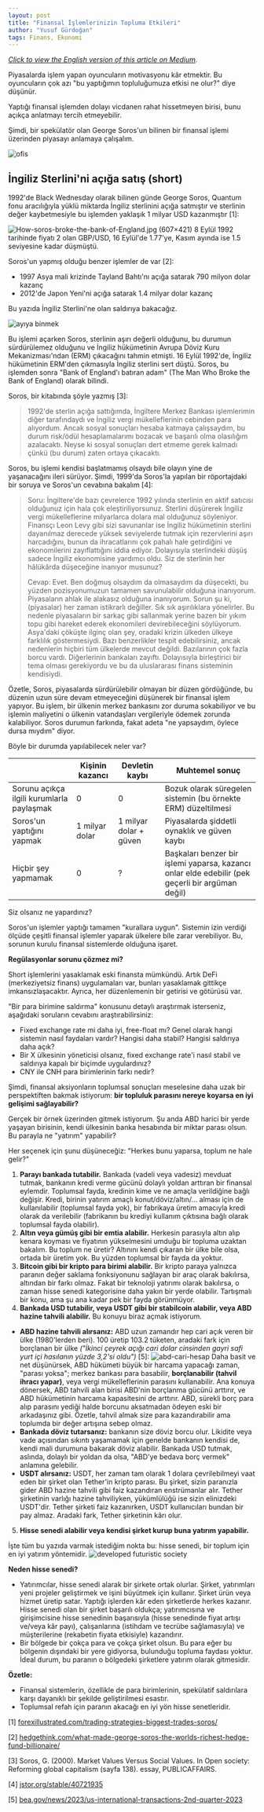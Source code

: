 ```yaml
---
layout: post
title: "Finansal İşlemlerinizin Topluma Etkileri"
author: "Yusuf Gürdoğan"
tags: Finans, Ekonomi
---
```


*[Click to view the English version of this article on Medium](https://medium.com/@yusufgurdogan/social-consequences-of-your-financial-actions-7972064771c1).*

Piyasalarda işlem yapan oyuncuların motivasyonu kâr etmektir. Bu oyuncuların çok azı "bu yaptığımın topluluğumuza etkisi ne olur?" diye düşünür.

Yaptığı finansal işlemden dolayı vicdanen rahat hissetmeyen birisi, bunu açıkça anlatmayı tercih etmeyebilir.

Şimdi, bir spekülatör olan George Soros'un bilinen bir finansal işlemi üzerinden piyasayı anlamaya çalışalım.

![ofis](https://i.imgur.com/UA2q97A.png)

## İngiliz Sterlini'ni açığa satış (short)
1992'de Black Wednesday olarak bilinen günde George Soros, Quantum fonu aracılığıyla yüklü miktarda İngiliz sterlinini açığa satmıştır ve sterlinin değer kaybetmesiyle bu işlemden yaklaşık 1 milyar USD kazanmıştır [1]:

![How-soros-broke-the-bank-of-England.jpg (607×421)](https://forexillustrated.com/wp-content/uploads/2013/05/How-soros-broke-the-bank-of-England.jpg)
8 Eylül 1992 tarihinde fiyatı 2 olan GBP/USD, 16 Eylül'de 1.77'ye, Kasım ayında ise 1.5 seviyesine kadar düşmüştü.

Soros'un yapmış olduğu benzer işlemler de var [2]:
- 1997 Asya mali krizinde Tayland Bahtı'nı açığa satarak 790 milyon dolar kazanç
- 2012'de Japon Yeni'ni açığa satarak 1.4 milyar dolar kazanç

Bu yazıda İngiliz Sterlini'ne olan saldırıya bakacağız.

![ayıya binmek](https://i.imgur.com/UejroEd.png)

Bu işlemi açarken Soros, sterlinin aşırı değerli olduğunu, bu durumun sürdürülemez olduğunu ve İngiliz hükümetinin Avrupa Döviz Kuru Mekanizması'ndan (ERM) çıkacağını tahmin etmişti. 16 Eylül 1992'de, İngiliz hükümetinin ERM'den çıkmasıyla İngiliz sterlini sert düştü. Soros, bu işlemden sonra "Bank of England'ı batıran adam" (The Man Who Broke the Bank of England) olarak bilindi.

Soros, bir kitabında şöyle yazmış [3]:
> 1992'de sterlin açığa sattığımda, İngiltere Merkez Bankası işlemlerimin diğer tarafındaydı ve İngiliz vergi mükelleflerinin cebinden para alıyordum. Ancak sosyal sonuçları hesaba katmaya çalışsaydım, bu durum risk/ödül hesaplamalarımı bozacak ve başarılı olma olasılığım azalacaktı. Neyse ki sosyal sonuçları dert etmeme gerek kalmadı çünkü (bu durum) zaten ortaya çıkacaktı.

Soros, bu işlemi kendisi başlatmamış olsaydı bile olayın yine de yaşanacağını ileri sürüyor. Şimdi, 1999'da Soros'la yapılan bir röportajdaki bir soruya ve Soros'un cevabına bakalım [4]:
> Soru: İngiltere'de bazı çevrelerce 1992 yılında sterlinin en aktif satıcısı olduğunuz için hala çok eleştiriliyorsunuz. Sterlini düşürerek İngiliz vergi mükelleflerine milyarlarca dolara mal olduğunuz söyleniyor. Finansçı Leon Levy gibi sizi savunanlar ise İngiliz hükümetinin sterlini dayanılmaz derecede yüksek seviyelerde tutmak için rezervlerini aşırı harcadığını, bunun da ihracatlarını çok pahalı hale getirdiğini ve ekonomilerini zayıflattığını iddia ediyor. Dolayısıyla sterlindeki düşüş sadece İngiliz ekonomisine yardımcı oldu. Siz de sterlinin her hâlükârda düşeceğine inanıyor musunuz?
> 
> Cevap: Evet. Ben doğmuş olsaydım da olmasaydım da düşecekti, bu yüzden pozisyonumuzun tamamen savunulabilir olduğuna inanıyorum. Piyasaların ahlak ile alakasız olduğuna inanıyorum. Sorun şu ki, (piyasalar) her zaman istikrarlı değiller. Sık sık aşırılıklara yönelirler. Bu nedenle piyasaların bir sarkaç gibi sallanmak yerine bazen bir yıkım topu gibi hareket ederek ekonomileri devirebileceğini söylüyorum. Asya'daki çöküşte ilginç olan şey, oradaki krizin ülkeden ülkeye farklılık göstermesiydi. Bazı benzerlikler tespit edebilirsiniz, ancak nedenlerin hiçbiri tüm ülkelerde mevcut değildi. Bazılarının çok fazla borcu vardı. Diğerlerinin bankaları zayıftı. Dolayısıyla birleştirici bir tema olması gerekiyordu ve bu da uluslararası finans sisteminin kendisiydi.

Özetle, Soros, piyasalarda sürdürülebilir olmayan bir düzen gördüğünde, bu düzenin uzun süre devam etmeyeceğini düşünerek bir finansal işlem yapıyor. Bu işlem, bir ülkenin merkez bankasını zor duruma sokabiliyor ve bu işlemin maliyetini o ülkenin vatandaşları vergileriyle ödemek zorunda kalabiliyor. Soros durumun farkında, fakat adeta "ne yapsaydım, öylece dursa mıydım" diyor.

Böyle bir durumda yapılabilecek neler var?

||Kişinin kazancı|Devletin kaybı|Muhtemel sonuç|
|--|--|--|--|
| Sorunu açıkça ilgili kurumlarla paylaşmak |0|0|Bozuk olarak süregelen sistemin (bu örnekte ERM) düzeltilmesi|
|Soros'un yaptığını yapmak|1 milyar dolar|1 milyar dolar + güven|Piyasalarda şiddetli oynaklık ve güven kaybı|
|Hiçbir şey yapmamak|0|?|Başkaları benzer bir işlemi yaparsa, kazancı onlar elde edebilir (pek geçerli bir argüman değil)|

Siz olsanız ne yapardınız?

Soros'un işlemler yaptığı tamamen "kurallara uygun". Sistemin izin verdiği ölçüde çeşitli finansal işlemler yaparak ülkelere bile zarar verebiliyor. Bu, sorunun kurulu finansal sistemlerde olduğuna işaret.

**Regülasyonlar sorunu çözmez mi?**

Short işlemlerini yasaklamak eski finansta mümkündü. Artık DeFi (merkeziyetsiz finans) uygulamaları var, bunları yasaklamak gittikçe imkansızlaşacaktır. Ayrıca, her düzenlemenin bir getirisi ve götürüsü var.

"Bir para birimine saldırma" konusunu detaylı araştırmak isterseniz, aşağıdaki soruların cevabını araştırabilirsiniz:
- Fixed exchange rate mi daha iyi, free-float mı? Genel olarak hangi sistemin nasıl faydaları vardır? Hangisi daha stabil? Hangisi saldırıya daha açık?
- Bir X ülkesinin yöneticisi olsanız, fixed exchange rate'i nasıl stabil ve saldırıya kapalı bir biçimde uygulardınız?
- CNY ile CNH para birimlerinin farkı nedir?

Şimdi, finansal aksiyonların toplumsal sonuçları meselesine daha uzak bir perspektiften bakmak istiyorum: **bir topluluk parasını nereye koyarsa en iyi gelişimi sağlayabilir?**

Gerçek bir örnek üzerinden gitmek istiyorum. Şu anda ABD harici bir yerde yaşayan birisinin, kendi ülkesinin banka hesabında bir miktar parası olsun. Bu parayla ne "yatırım" yapabilir?

Her seçenek için şunu düşüneceğiz: "Herkes bunu yaparsa, toplum ne hale gelir?"

1. **Parayı bankada tutabilir.**
Bankada (vadeli veya vadesiz) mevduat tutmak, bankanın kredi verme gücünü dolaylı yoldan arttıran bir finansal eylemdir. Toplumsal fayda, kredinin kime ve ne amaçla verildiğine bağlı değişir. Kredi, birinin yatırım amaçlı konut/döviz/altın/... alması için de kullanılabilir (toplumsal fayda yok), bir fabrikaya üretim amacıyla kredi olarak da verilebilir (fabrikanın bu krediyi kullanım çıktısına bağlı olarak toplumsal fayda olabilir).
2. **Altın veya gümüş gibi bir emtia alabilir.**
Herkesin parasıyla altın alıp kenara koyması ve fiyatının yükselmesini umduğu bir topluma uzaktan bakalım. Bu toplum ne üretir? Altınını  kendi çıkaran bir ülke bile olsa, ortada bir üretim yok. Bu yüzden toplumsal bir fayda da yoktur.
3. **Bitcoin gibi bir kripto para birimi alabilir.**
Bir kripto paraya yalnızca paranın değer saklama fonksiyonunu sağlayan bir araç olarak bakılırsa, altından bir farkı olmaz. Fakat bir teknoloji yatırımı olarak bakılırsa, o zaman hisse senedi kategorisine daha yakın bir yerde olabilir. Tartışmalı bir konu, ama şu ana kadar pek bir fayda görünmüyor.
4. **Bankada USD tutabilir, veya USDT gibi bir stabilcoin alabilir, veya ABD hazine tahvili alabilir.**
Bu konuyu biraz açmak istiyorum.
- **ABD hazine tahvili alırsanız:** ABD uzun zamandır hep cari açık veren bir ülke (1980'lerden beri). 100 üretip 103.2 tüketen, aradaki fark için borçlanan bir ülke *("İkinci çeyrek açığı cari dolar cinsinden gayri safi yurt içi hasılanın yüzde 3,2'si oldu")* [5]:
![abd-cari-hesap](https://i.imgur.com/kchDo0N.png)
Daha basit ve net düşünürsek, ABD hükümeti büyük bir harcama yapacağı zaman, "parası yoksa"; merkez bankası para basabilir, **borçlanabilir (tahvil ihracı yapar)**, veya vergi mükelleflerinin parasını kullanabilir. Ana konuya dönersek, ABD tahvili alan birisi ABD'nin borçlanma gücünü arttırır, ve ABD hükümetinin harcama kapasitesini de arttırır. ABD, sürekli borç para alıp parasını yediği halde borcunu aksatmadan ödeyen eski bir arkadaşınız gibi. Özetle, tahvil almak size para kazandırabilir ama toplumda bir değer artışına sebep olmaz.
- **Bankada döviz tutarsanız:** bankanın size döviz borcu olur. Likidite veya vade açısından sıkıntı yaşamamak için genelde bankanın kendisi de, kendi mali durumuna bakarak döviz alabilir. Bankada USD tutmak, aslında, dolaylı bir yoldan da olsa, "ABD'ye bedava borç vermek" anlamına gelebilir.
- **USDT alırsanız:** USDT, her zaman tam olarak 1 dolara çevrilebilmeyi vaat eden bir şirket olan Tether'in kripto parası. Bu şirket, sizin paranızla gider ABD hazine tahvili gibi faiz kazandıran enstrümanlar alır. Tether şirketinin varlığı hazine tahviliyken, yükümlülüğü ise sizin elinizdeki USDT'dir. Tether şirketi faiz kazanırken, USDT kullanıcıları bundan bir pay almaz. Aradaki fark, Tether şirketinin kârı olur.
5. **Hisse senedi alabilir veya kendisi şirket kurup buna yatırım yapabilir.**

İşte tüm bu yazıda varmak istediğim nokta bu: hisse senedi, bir toplum için en iyi yatırım yöntemidir.
![developed futuristic society](https://i.imgur.com/oNhddrB.jpg)

**Neden hisse senedi?**
- Yatırımcılar, hisse senedi alarak bir şirkete ortak olurlar. Şirket, yatırımları yeni projeler geliştirmek ve işini büyütmek için kullanır. Şirket ürün veya hizmet üretip satar. Yaptığı işlerden kâr eden şirketlerde herkes kazanır. Hisse senedi olan bir şirket başarılı oldukça; yatırımcısına ve girişimcisine hisse senedinin başarısıyla (hisse senedinde fiyat artışı ve/veya kâr payı), çalışanlarına (istihdam ve tecrübe sağlamasıyla) ve müşterilerine (rekabetin fiyata etkisiyle) kazandırır.
- Bir bölgede bir çokça para ve çokça şirket olsun. Bu para eğer bu bölgenin dışındaki bir yere gidiyorsa, bulunduğu topluma faydası yoktur. İdeal durum, bu paranın o bölgedeki şirketlere yatırım olarak gitmesidir.

**Özetle:**
- Finansal sistemlerin, özellikle de para birimlerinin, spekülatif saldırılara karşı dayanıklı bir şekilde geliştirilmesi esastır.
- Toplumsal refah için paranın akacağı en iyi yön hisse senetleridir.

[1] [forexillustrated.com/trading-strategies-biggest-trades-soros/](https://forexillustrated.com/trading-strategies-biggest-trades-soros/)

[2] [hedgethink.com/what-made-george-soros-the-worlds-richest-hedge-fund-billionaire/](https://www.hedgethink.com/what-made-george-soros-the-worlds-richest-hedge-fund-billionaire/)

[3] Soros, G. (2000). Market Values Versus Social Values. In Open society: Reforming global capitalism (sayfa 138). essay, PUBLICAFFAIRS.

[4] [jstor.org/stable/40721935](https://www.jstor.org/stable/40721935)

[5] [bea.gov/news/2023/us-international-transactions-2nd-quarter-2023](https://www.bea.gov/news/2023/us-international-transactions-2nd-quarter-2023)
